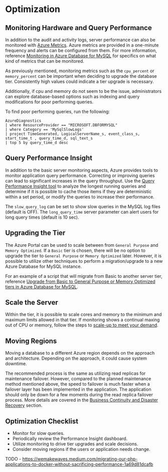 # Optimization

## Monitoring Hardware and Query Performance

In addition to the audit and activity logs, server performance can also be monitored with [Azure Metrics](https://docs.microsoft.com/en-us/azure/azure-monitor/platform/data-platform-metrics). Azure metrics are provided in a one-minute frequency and alerts can be configured from them. For more information, reference [Monitoring in Azure Database for MySQL](https://docs.microsoft.com/en-us/azure/mysql/concepts-monitoring) for specifics on what kind of metrics that can be monitored.

As previously mentioned, monitoring metrics such as the `cpu_percent` or `memory_percent` can be important when deciding to upgrade the database tier. Consistently high values could indicate a tier upgrade is necessary.

Additionally, if cpu and memory do not seem to be the issue, administrators can explore database-based options such as indexing and query modifications for poor performing queries.

To find poor performing queries, run the following:

```kql
AzureDiagnostics
| where ResourceProvider == "MICROSOFT.DBFORMYSQL"
| where Category == 'MySqlSlowLogs'
| project TimeGenerated, LogicalServerName_s, event_class_s, start_time_t , query_time_d, sql_text_s
| top 5 by query_time_d desc
```

## Query Performance Insight

In addition to the basic server monitoring aspects, Azure provides tools to monitor application query performance.  Correcting or improving queries can lead to significant increases in the query throughput. Use the [Query Performance Insight tool](https://docs.microsoft.com/en-us/azure/mysql/concepts-query-performance-insight) to analyze the longest running queries and determine if it is possible to cache those items if they are deterministic within a set period, or modify the queries to increase their performance.

The `slow_query_log` can be set to show slow queries in the MySQL log files (default is OFF).  The `long_query_time` server parameter can alert users for long query times (default is 10 sec).

## Upgrading the Tier

The Azure Portal can be used to scale between from `General Purpose` and `Memory Optimized`. If a `Basic` tier is chosen, there will be no option to upgrade the tier to `General Purpose` or `Memory Optimized` later. However, it is possible to utilize other techniques to perform a migration/upgrade to a new Azure Database for MySQL instance.

For an example of a script that will migrate from Basic to another server tier, reference [Upgrade from Basic to General Purpose or Memory Optimized tiers in Azure Database for MySQL](https://techcommunity.microsoft.com/t5/azure-database-for-mysql/upgrade-from-basic-to-general-purpose-or-memory-optimized-tiers/ba-p/830404).

## Scale the Server

Within the tier, it is possible to scale cores and memory to the minimum and maximum limits allowed in that tier. If monitoring shows a continual maxing out of CPU or memory, follow the steps to [scale-up to meet your demand](https://techcommunity.microsoft.com/t5/azure-database-for-mysql/upgrade-from-basic-to-general-purpose-or-memory-optimized-tiers/ba-p/830404).

## Moving Regions

Moving a database to a different Azure region depends on the approach and architecture.  Depending on the approach, it could cause system downtime.

The recommended process is the same as utilizing read replicas for maintenance failover. However, compared to the planned maintenance method mentioned above, the speed to failover is much faster when a failover layer has been implemented in the application. The application should only be down for a few moments during the read replica failover process. More details are covered in the [Business Continuity and Disaster Recovery](03_BCDR.md) section.

## Optimization Checklist

- Monitor for slow queries.
- Periodically review the Performance Insight dashboard.
- Utilize monitoring to drive tier upgrades and scale decisions.
- Consider moving regions if the users or application needs change.


TODO - https://wemakewaves.medium.com/migrating-our-php-applications-to-docker-without-sacrificing-performance-1a69d81dcafb